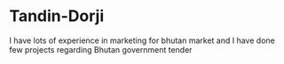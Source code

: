 # Tandin-Dorji
I have lots of experience in marketing for bhutan market and I have done few projects regarding Bhutan government tender
